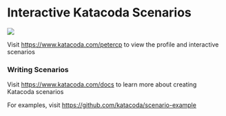 # Interactive Katacoda Scenarios

[![](http://shields.katacoda.com/katacoda/petercp/count.svg)](https://www.katacoda.com/petercp "Get your profile on Katacoda.com")

Visit https://www.katacoda.com/petercp to view the profile and interactive scenarios

### Writing Scenarios
Visit https://www.katacoda.com/docs to learn more about creating Katacoda scenarios

For examples, visit https://github.com/katacoda/scenario-example
